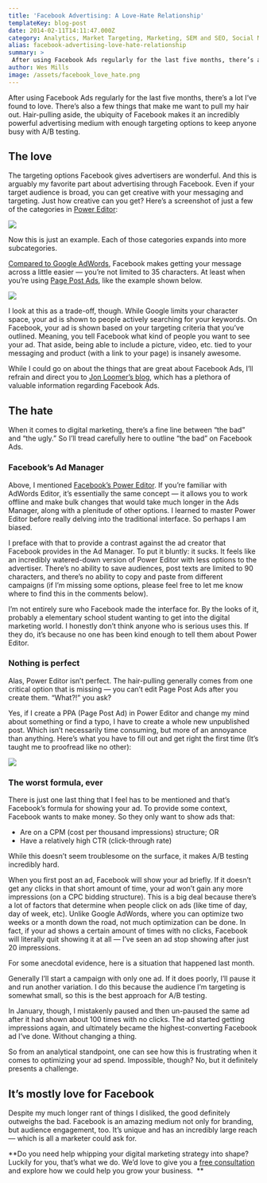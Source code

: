 ```yaml
---
title: 'Facebook Advertising: A Love-Hate Relationship'
templateKey: blog-post
date: 2014-02-11T14:11:47.000Z
category: Analytics, Market Targeting, Marketing, SEM and SEO, Social Media, Tools of the Trade
alias: facebook-advertising-love-hate-relationship
summary: > 
 After using Facebook Ads regularly for the last five months, there’s a lot I’ve found to love. There’s also a few things that make me want to pull my hair out. Hair-pulling aside, the ubiquity of Facebook makes it an incredibly powerful advertising medium with enough targeting options to keep anyone busy with A/B testing.
author: Wes Mills
image: /assets/facebook_love_hate.png
---
```


After using Facebook Ads regularly for the last five months, there’s a lot I’ve found to love. There’s also a few things that make me want to pull my hair out. Hair-pulling aside, the ubiquity of Facebook makes it an incredibly powerful advertising medium with enough targeting options to keep anyone busy with A/B testing.

The love
--------

The targeting options Facebook gives advertisers are wonderful. And this is arguably my favorite part about advertising through Facebook. Even if your target audience is broad, you can get creative with your messaging and targeting. Just how creative can you get? Here’s a screenshot of just a few of the categories in [Power Editor](https://www.facebook.com/help/162528860609436/): 

![](/sites/default/files/facebook_categories.png)

Now this is just an example. Each of those categories expands into more subcategories.

[Compared to Google AdWords](/insights/facebook-vs-google-debate-old-school-leverage-them-both-work-you), Facebook makes getting your message across a little easier — you’re not limited to 35 characters. At least when you’re using [Page Post Ads](https://www.facebook.com/help/153611548180567/), like the example shown below. 

![](/sites/default/files/facebook_ppa.png)

I look at this as a trade-off, though. While Google limits your character space, your ad is shown to people actively searching for your keywords. On Facebook, your ad is shown based on your targeting criteria that you’ve outlined. Meaning, you tell Facebook what kind of people you want to see your ad. That aside, being able to include a picture, video, etc. tied to your messaging and product (with a link to your page) is insanely awesome.

While I could go on about the things that are great about Facebook Ads, I’ll refrain and direct you to [Jon Loomer’s blog](http://www.jonloomer.com/), which has a plethora of valuable information regarding Facebook Ads.

The hate
--------

When it comes to digital marketing, there’s a fine line between “the bad” and “the ugly.” So I’ll tread carefully here to outline “the bad” on Facebook Ads. 

### Facebook’s Ad Manager

Above, I mentioned [Facebook’s Power Editor](https://www.facebook.com/help/162528860609436/). If you’re familiar with AdWords Editor, it’s essentially the same concept — it allows you to work offline and make bulk changes that would take much longer in the Ads Manager, along with a plenitude of other options. I learned to master Power Editor before really delving into the traditional interface. So perhaps I am biased.

I preface with that to provide a contrast against the ad creator that Facebook provides in the Ad Manager. To put it bluntly: it sucks. It feels like an incredibly watered-down version of Power Editor with less options to the advertiser. There’s no ability to save audiences, post texts are limited to 90 characters, and there’s no ability to copy and paste from different campaigns (if I’m missing some options, please feel free to let me know where to find this in the comments below).

I’m not entirely sure who Facebook made the interface for. By the looks of it, probably a elementary school student wanting to get into the digital marketing world. I honestly don’t think anyone who is serious uses this. If they do, it’s because no one has been kind enough to tell them about Power Editor. 

### Nothing is perfect

Alas, Power Editor isn’t perfect. The hair-pulling generally comes from one critical option that is missing — you can’t edit Page Post Ads after you create them. “What?!” you ask?

Yes, if I create a PPA (Page Post Ad) in Power Editor and change my mind about something or find a typo, I have to create a whole new unpublished post. Which isn’t necessarily time consuming, but more of an annoyance than anything. Here’s what you have to fill out and get right the first time (It’s taught me to proofread like no other):

![](/sites/default/files/facebook_pe.png)

### The worst formula, ever

There is just one last thing that I feel has to be mentioned and that’s Facebook’s formula for showing your ad. To provide some context, Facebook wants to make money. So they only want to show ads that:

*   Are on a CPM (cost per thousand impressions) structure; OR
*   Have a relatively high CTR (click-through rate)

While this doesn’t seem troublesome on the surface, it makes A/B testing incredibly hard.

When you first post an ad, Facebook will show your ad briefly. If it doesn’t get any clicks in that short amount of time, your ad won’t gain any more impressions (on a CPC bidding structure). This is a big deal because there’s a lot of factors that determine when people click on ads (like time of day, day of week, etc). Unlike Google AdWords, where you can optimize two weeks or a month down the road, not much optimization can be done. In fact, if your ad shows a certain amount of times with no clicks, Facebook will literally quit showing it at all — I’ve seen an ad stop showing after just 20 impressions.

For some anecdotal evidence, here is a situation that happened last month.

Generally I’ll start a campaign with only one ad. If it does poorly, I’ll pause it and run another variation. I do this because the audience I’m targeting is somewhat small, so this is the best approach for A/B testing.

In January, though, I mistakenly paused and then un-paused the same ad after it had shown about 100 times with no clicks. The ad started getting impressions again, and ultimately became the highest-converting Facebook ad I’ve done. Without changing a thing.

So from an analytical standpoint, one can see how this is frustrating when it comes to optimizing your ad spend. Impossible, though? No, but it definitely presents a challenge.

It’s mostly love for Facebook
-----------------------------

Despite my much longer rant of things I disliked, the good definitely outweighs the bad. Facebook is an amazing medium not only for branding, but audience engagement, too. It’s unique and has an incredibly large reach — which is all a marketer could ask for.

**Do you need help whipping your digital marketing strategy into shape? Luckily for you, that’s what we do. We’d love to give you a [free consultation](/contact) and explore how we could help you grow your business.  **